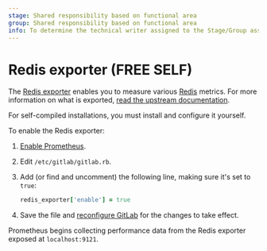 ```yaml
---
stage: Shared responsibility based on functional area
group: Shared responsibility based on functional area
info: To determine the technical writer assigned to the Stage/Group associated with this page, see https://about.gitlab.com/handbook/product/ux/technical-writing/#assignments
---
```


# Redis exporter **(FREE SELF)**

The [Redis exporter](https://github.com/oliver006/redis_exporter) enables you to measure
various [Redis](https://redis.io) metrics. For more information on what is exported,
[read the upstream documentation](https://github.com/oliver006/redis_exporter/blob/master/README.md#whats-exported).

For self-compiled installations, you must install and configure it yourself.

To enable the Redis exporter:

1. [Enable Prometheus](index.md#configuring-prometheus).
1. Edit `/etc/gitlab/gitlab.rb`.
1. Add (or find and uncomment) the following line, making sure it's set to `true`:

   ```ruby
   redis_exporter['enable'] = true
   ```

1. Save the file and [reconfigure GitLab](../../restart_gitlab.md#reconfigure-a-linux-package-installation)
   for the changes to take effect.

Prometheus begins collecting performance data from
the Redis exporter exposed at `localhost:9121`.
